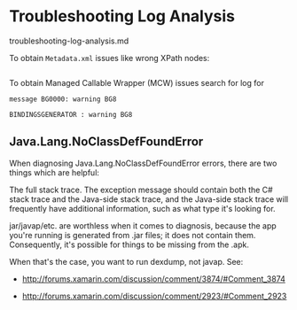 # Troubleshooting Log Analysis

troubleshooting-log-analysis.md

To obtain `Metadata.xml` issues like wrong XPath nodes:

```
```

To obtain Managed Callable Wrapper (MCW) issues search for log for

```
message BG0000: warning BG8
```

```
BINDINGSGENERATOR : warning BG8
```

## Java.Lang.NoClassDefFoundError

When diagnosing Java.Lang.NoClassDefFoundError errors, there are two things which are helpful:

The full stack trace. The exception message should contain both the C# stack trace and the Java-side stack trace, and the Java-side stack trace will frequently have additional information, such as what type it's looking for.

jar/javap/etc. are worthless when it comes to diagnosis, because the app you're running is generated from .jar files; it does not contain them. Consequently, it's possible for things to be missing from the .apk.

When that's the case, you want to run dexdump, not javap. See:

*   http://forums.xamarin.com/discussion/comment/3874/#Comment_3874

*   http://forums.xamarin.com/discussion/comment/2923/#Comment_2923